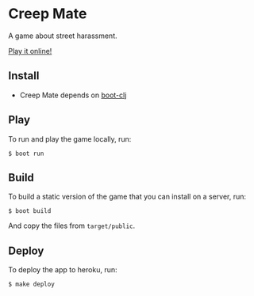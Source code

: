 # Creep Mate

A game about street harassment.

[Play it online!](https://creep-mate.herokuapp.com/)

## Install

* Creep Mate depends on [boot-clj](http://boot-clj.com/)

## Play

To run and play the game locally, run:

    $ boot run

## Build

To build a static version of the game that you can install on a server, run:

    $ boot build

And copy the files from `target/public`.

## Deploy

To deploy the app to heroku, run:

    $ make deploy
